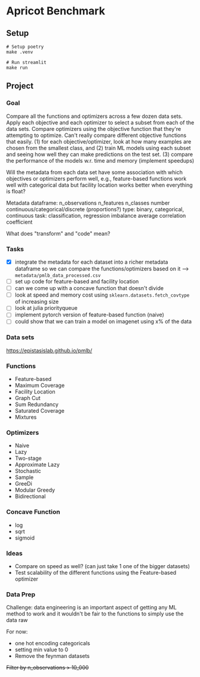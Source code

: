 # Apricot Benchmark
## Setup
```
# Setup poetry
make .venv

# Run streamlit
make run
```

## Project
### Goal
Compare all the functions and optimizers across a few dozen data sets.
Apply each objective and each optimizer to select a subset from each of the data sets. 
Compare optimizers using the objective function that they're attempting to optimize.
Can't really compare different objective functions that easily. 
    (1) for each objective/optimizer, look at how many examples are chosen from the smallest class, and
    (2) train ML models using each subset and seeing how well they can make predictions on the test set.
    (3) compare the performance of the models w.r. time and memory (implement speedups)

Will the metadata from each data set have some association with which objectives or optimizers perform well, e.g., feature-based functions work well with categorical data but facility location works better when everything is float?

Metadata dataframe:
n_observations
n_features
n_classes
number continuous/categorical/discrete (proportions?)
type: binary, categorical, continuous
task: classification, regression
imbalance
average correlation coefficient

What does "transform" and "code" mean?

### Tasks
- [x] integrate the metadata for each dataset into a richer metadata dataframe so we can compare the functions/optimizers based on it --> `metadata/pmlb_data_processed.csv`
- [ ] set up code for feature-based and facility location
- [ ] can we come up with a concave function that doesn't divide
- [ ] look at speed and memory cost using `sklearn.datasets.fetch_covtype` of increasing size
- [ ] look at julia priorityqueue
- [ ] implement pytorch version of feature-based function (naive)
- [ ] could show that we can train a model on imagenet using x% of the data

### Data sets
https://epistasislab.github.io/pmlb/

### Functions
- Feature-based
- Maximum Coverage
- Facility Location
- Graph Cut
- Sum Redundancy
- Saturated Coverage
- Mixtures

### Optimizers
- Naive
- Lazy
- Two-stage
- Approximate Lazy
- Stochastic
- Sample
- GreeDi
- Modular Greedy
- Bidirectional

### Concave Function
- log
- sqrt
- sigmoid

### Ideas
- Compare on speed as well? (can just take 1 one of the bigger datasets)
- Test scalability of the different functions using the Feature-based optimizer

### Data Prep
Challenge: data engineering is an important aspect of getting any ML method to work and it wouldn't be fair to the functions to simply use the data raw

For now:
- one hot encoding categoricals
- setting min value to 0
- Remove the feynman datasets

~~Filter by n_observations > 10_000~~
